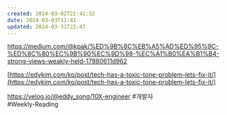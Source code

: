 ```yaml
---
created: 2024-03-02T22:41:32
date: 2024-03-03T11:41
updated: 2024-03-31T22:43
---
```

https://medium.com/@kpak/%ED%9B%8C%EB%A5%AD%ED%95%9C-%ED%8C%80%EC%9B%90%EC%9D%98-%EC%A1%B0%EA%B1%B4-strong-views-weakly-held-17880611d962

[https://edykim.com/ko/post/tech-has-a-toxic-tone-problem-lets-fix-it/](https://edykim.com/ko/post/tech-has-a-toxic-tone-problem-lets-fix-it/)

https://velog.io/@eddy_song/10X-engineer
#개발자  
#Weekly-Reading 